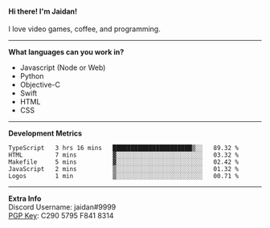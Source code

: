 #### Hi there! I'm Jaidan!
I love video games, coffee, and programming.

---
**What languages can you work in?**<br>
- Javascript (Node or Web)
- Python
- Objective-C
- Swift
- HTML
- CSS

---
**Development Metrics**<br>
<!--START_SECTION:waka-->
```text
TypeScript   3 hrs 16 mins   ██████████████████████▒░░   89.32 % 
HTML         7 mins          ▓░░░░░░░░░░░░░░░░░░░░░░░░   03.32 % 
Makefile     5 mins          ▓░░░░░░░░░░░░░░░░░░░░░░░░   02.42 % 
JavaScript   2 mins          ▒░░░░░░░░░░░░░░░░░░░░░░░░   01.32 % 
Logos        1 min           ▒░░░░░░░░░░░░░░░░░░░░░░░░   00.71 % 
```
<!--END_SECTION:waka-->

---
**Extra Info**<br>
Discord Username: jaidan#9999  
[PGP Key](https://keybase.io/monotrix/pgp_keys.asc): C290 5795 F841 8314
